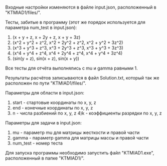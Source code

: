 Входные настройки изменяются в файле input.json, расположенный в "KTMIAD1/files/".

Тесты, забитые в программу (этот же порядок используется для параметра num_test в input.json):
1) (x + y + z, x + 2y + z, x + y + 3z)
2) (x^2 + y^2 + z^2, x^2 + 2y^2 + z^2, x^2 + y^2 + 3z^2)
3) (x^3 + y^3 + z^3, x^3 + 2y^3 + z^3, x^3 + y^3 + 3z^3)
4) (x^4 + y^4 + z^4, x^4 + 2y^4 + z^4, x^4 + y^4 + 3z^4)
5) (sin(y + z), sin(x + z), sin(x + y))

Все тесты для отчёта выполнялись с mu и gamma равными 1.

Результаты расчётов записываются в файл Solution.txt, который так же расположен по пути "KTMIAD1/files/".

Параметры для области в input.json:
1) start - стартовые координаты по х, y, z
2) end - конечные координаты по x, y, z
3) n - числа разбиений по x, y, z
4)k - коэффициенты разрядки по x, y, z

Параметры для задачи в input.json:
1) mu - параметр mu для матрицы жесткости и правой части
2) gamma - параметр gamma для матрицы массы и правой части
3) num_test - номер теста

Для запуска программы необходимо запустить файл "KTMIAD1.exe", расположенный в папке "KTMIAD1/".




